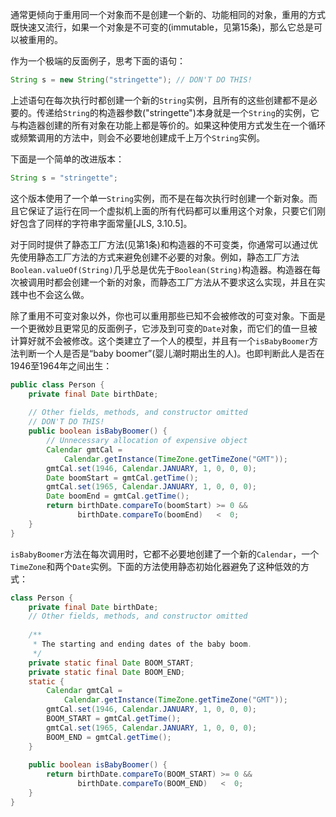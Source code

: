 通常更倾向于重用同一个对象而不是创建一个新的、功能相同的对象，重用的方式既快速又流行，如果一个对象是不可变的(immutable，见第15条)，那么它总是可以被重用的。  

作为一个极端的反面例子，思考下面的语句：  

```java
String s = new String("stringette"); // DON'T DO THIS!
```

上述语句在每次执行时都创建一个新的`String`实例，且所有的这些创建都不是必要的。传递给`String`的构造器参数("stringette")本身就是一个`String`的实例，它与构造器创建的所有对象在功能上都是等价的。如果这种使用方式发生在一个循环或频繁调用的方法中，则会不必要地创建成千上万个`String`实例。

下面是一个简单的改进版本：  

```java
String s = "stringette";
```

这个版本使用了一个单一`String`实例，而不是在每次执行时创建一个新对象。而且它保证了运行在同一个虚拟机上面的所有代码都可以重用这个对象，只要它们刚好包含了同样的字符串字面常量[JLS, 3.10.5]。

对于同时提供了静态工厂方法(见第1条)和构造器的不可变类，你通常可以通过优先使用静态工厂方法的方式来避免创建不必要的对象。例如，静态工厂方法`Boolean.valueOf(String)`几乎总是优先于`Boolean(String)`构造器。构造器在每次被调用时都会创建一个新的对象，而静态工厂方法从不要求这么实现，并且在实践中也不会这么做。

除了重用不可变对象以外，你也可以重用那些已知不会被修改的可变对象。下面是一个更微妙且更常见的反面例子，它涉及到可变的`Date`对象，而它们的值一旦被计算好就不会被修改。这个类建立了一个人的模型，并且有一个`isBabyBoomer`方法判断一个人是否是“baby boomer”(婴儿潮时期出生的人)。也即判断此人是否在1946至1964年之间出生：  

```java
public class Person {    private final Date birthDate;
        // Other fields, methods, and constructor omitted
    // DON'T DO THIS!    public boolean isBabyBoomer() {        // Unnecessary allocation of expensive object        Calendar gmtCal =            Calendar.getInstance(TimeZone.getTimeZone("GMT"));        gmtCal.set(1946, Calendar.JANUARY, 1, 0, 0, 0);        Date boomStart = gmtCal.getTime();        gmtCal.set(1965, Calendar.JANUARY, 1, 0, 0, 0);        Date boomEnd = gmtCal.getTime();        return birthDate.compareTo(boomStart) >= 0 &&               birthDate.compareTo(boomEnd)   <  0;	}
}	
```

`isBabyBoomer`方法在每次调用时，它都不必要地创建了一个新的`Calendar`，一个`TimeZone`和两个`Date`实例。下面的方法使用静态初始化器避免了这种低效的方式：  

```java
class Person {    private final Date birthDate;    // Other fields, methods, and constructor omitted
        /**     * The starting and ending dates of the baby boom.     */    private static final Date BOOM_START;    private static final Date BOOM_END;    static {        Calendar gmtCal =            Calendar.getInstance(TimeZone.getTimeZone("GMT"));        gmtCal.set(1946, Calendar.JANUARY, 1, 0, 0, 0);        BOOM_START = gmtCal.getTime();        gmtCal.set(1965, Calendar.JANUARY, 1, 0, 0, 0);        BOOM_END = gmtCal.getTime();    }
        public boolean isBabyBoomer() {        return birthDate.compareTo(BOOM_START) >= 0 &&               birthDate.compareTo(BOOM_END)   <  0;    }
}
```


